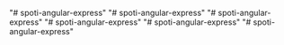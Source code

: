 "# spoti-angular-express" 
"# spoti-angular-express" 
"# spoti-angular-express" 
"# spoti-angular-express" 
"# spoti-angular-express" 
"# spoti-angular-express" 
